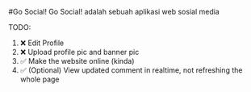 #Go Social!
Go Social! adalah sebuah aplikasi web sosial media

TODO:

1. ❌ Edit Profile
2. ❌ Upload profile pic and banner pic
3. ✅ Make the website online (kinda)
4. ✅ (Optional) View updated comment in realtime, not refreshing the whole page
